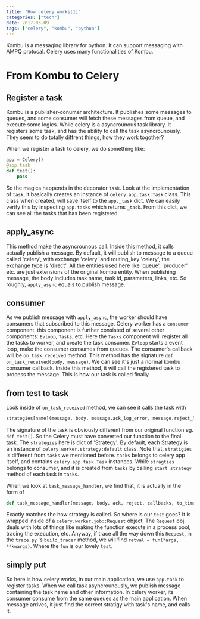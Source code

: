 ```yaml
---
title: "How celery works(1)"
categories: ["tech"]
date: 2017-03-09
tags: ["celery", "kombu", "python"]
---
```

Kombu is a messaging library for python. It can support messaging with AMPQ protocal. Celery uses many functionalities of Kombu.

# From Kombu to Celery

## Register a task
Kombu is a publisher-conumer architecture. It publishes some messages to queues, and some consumer will fetch these messages from queue, and 
execute some logics. While celery is a asyncrounous task library. It registers some task, and has the ability to call the task asyncrounously.
They seem to do totally diffrent things, how they work togother?

When we register a task to celery, we do something like:
```python
app = Celery()
@app.task
def test():
    pass
```
So the magics happends in the decorator `task`. Look at the implementation of `task`, it basically creates an instance of `celery.app.task:Task` class. This class when created, will save itself to the `app._task` dict.
We can easily verify this by inspecting `app.tasks` which returns `_task`. From this dict, we can see all the tasks that has been registered.

## apply_async
This method make the asyncrounous call. Inside this method, it calls actually publish a message. By default, it will publish to message to a queue called 'celery', with exchange 'celery' and routing_key 'celery', the exchange type is 'direct'. All the entities used here like 'queue',
'producer' etc. are just extensions of the original kombu entity. When publishing message, the body includes task name, task id, parameters, links, etc. So roughly, `apply_async` equals to publish message.

## consumer
As we publish message with `apply_async`, the worker should have consumers that subscribed to this message. 
Celery worker has a `consumer` component, this component is further consisted of several other components: `Evloop`, `Tasks`, etc. Here the 
`Tasks` component will register all the tasks to worker, and create the task consumer. `Evloop` starts a event loop, make the consumer consumes
from queues. The consumer's callback will be `on_task_received` method. This method has the signature `def on_task_received(body, message)`.
We can see it's just a normal kombu consumer callback. Inside this method, it will call the registered task to process the message. This is how 
our task is called finally.

## from test to task
Look inside of `on_task_received` method, we can see it calls the task with 
```python
strategies[name](message, body, message.ack_log_error, message.reject_log_error, callbacks)
```
The signature of the task is obviously different from our original function eg. `def test()`. So the Celery must have converted our function to the final task.
The `strategies` here is dict of 'Strategy'. By default, each Strategy is an instance of `celery.worker.strategy:default` class. Note that, `stratigies` is different from `tasks` we mentioned before. `tasks` belongs to celery app itself, and contains `celery.app.task.Task` instances. While `stragties` belongs to consumer, and it is created from `tasks` by calling `start_strategy` method of each task in `tasks`.

When we look at `task_message_handler`, we find that, it is actually in the form of 
```python
def task_message_handler(message, body, ack, reject, callbacks, to_timestamp=to_timestamp)
```
Exactly matches the how strategy is called. So where is our `test` goes?
It is wrapped inside of a `celery.worker.job::Request` object. The `Request` obj deals with lots of things like making the function execute in 
a process pool, tracing the execution, etc. Anyway, if trace all the way down this `Request`, in the `trace.py` 's `build_tracer` method, 
we will find `retval = fun(*args, **kwargs)`. Where the `fun` is our lovely `test`.

## simply put
So here is how celery works, in our main application, we use `app.task` to register tasks. When we call task asyncrounously, we publish message
containing the task name and other information. In celery worker, its consumer consume from the same queues as the main application. When message arrives, it just find the correct stratigy with task's name, and calls it.

